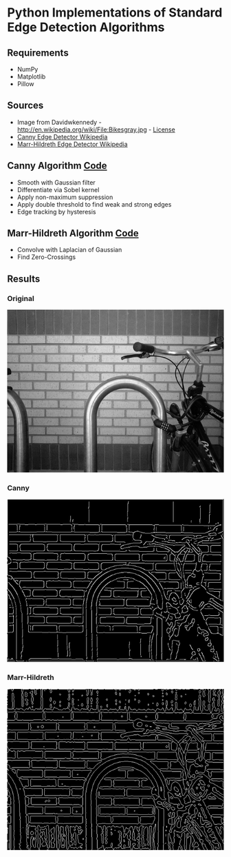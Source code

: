 Python Implementations of Standard Edge Detection Algorithms
===================

## Requirements
- NumPy
- Matplotlib
- Pillow

## Sources
- Image from Davidwkennedy - http://en.wikipedia.org/wiki/File:Bikesgray.jpg - [License](https://creativecommons.org/licenses/by-sa/3.0/deed.en)
- [Canny Edge Detector Wikipedia](https://en.wikipedia.org/wiki/Canny_edge_detector)
- [Marr-Hildreth Edge Detector Wikipedia](https://en.wikipedia.org/wiki/Marr–Hildreth_algorithm)

## Canny Algorithm [Code](https://github.com/ndormann/edge-detection/blob/main/canny.py)
- Smooth with Gaussian filter
- Differentiate via Sobel kernel
- Apply non-maximum suppression
- Apply double threshold to find weak and strong edges
- Edge tracking by hysteresis

## Marr-Hildreth Algorithm [Code](https://github.com/ndormann/edge-detection/blob/main/marrHildreth.py)
- Convolve with Laplacian of Gaussian
- Find Zero-Crossings

## Results
### Original
![Original](https://github.com/ndormann/edge-detection/blob/main/Bikesgray.jpg)

### Canny
![Canny Edges](https://github.com/ndormann/edge-detection/blob/main/canny.png)

### Marr-Hildreth
![Marr-Hildreth Edges](https://github.com/ndormann/edge-detection/blob/main/marr-hildreth.png)
